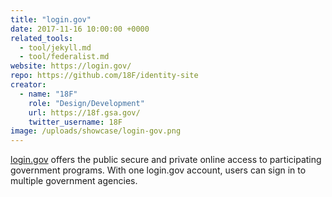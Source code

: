 ```yaml
---
title: "login.gov"
date: 2017-11-16 10:00:00 +0000
related_tools:
  - tool/jekyll.md
  - tool/federalist.md
website: https://login.gov/
repo: https://github.com/18F/identity-site
creator:
  - name: "18F"
    role: "Design/Development"
    url: https://18f.gsa.gov/
    twitter_username: 18F
image: /uploads/showcase/login-gov.png
---
```


[login.gov](https://login.gov/) offers the public secure and private online access to participating government programs. With one login.gov account, users can sign in to multiple government agencies.
